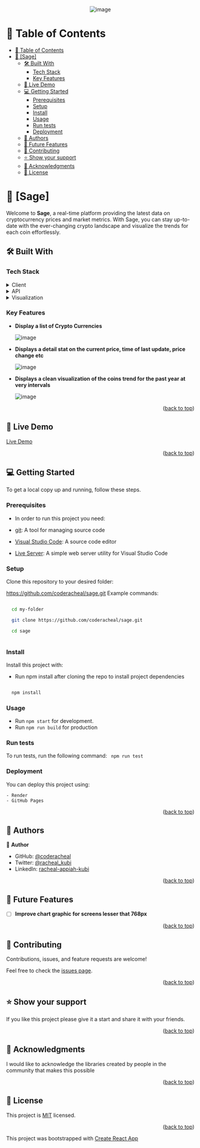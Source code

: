 <a name="readme-top"></a>


<div align="center">
  <br/>

 ![image](https://github.com/coderacheal/Sage/assets/97846040/3c9cd0e8-8767-4fbc-8eb0-f7db3a7a0818)

</div>


# 📗 Table of Contents

- [📗 Table of Contents](#-table-of-contents)
- [📖 \[Sage\] ](#-sage-)
  - [🛠 Built With ](#-built-with-)
    - [Tech Stack ](#tech-stack-)
    - [Key Features ](#key-features-)
  - [🚀 Live Demo ](#-live-demo-)
  - [💻 Getting Started ](#-getting-started-)
    - [Prerequisites](#prerequisites)
    - [Setup](#setup)
    - [Install](#install)
    - [Usage](#usage)
    - [Run tests](#run-tests)
    - [Deployment](#deployment)
  - [👥 Authors ](#-authors-)
  - [🔭 Future Features ](#-future-features-)
  - [🤝 Contributing ](#-contributing-)
  - [⭐️ Show your support ](#️-show-your-support-)
  - [🙏 Acknowledgments ](#-acknowledgments-)
  - [📝 License ](#-license-)

# 📖 [Sage] <a name="about-project"></a>
Welcome to **Sage**, a real-time platform providing the latest data on cryptocurrency prices and market metrics. With Sage, you can stay up-to-date with the ever-changing crypto landscape and visualize the trends for each coin effortlessly.

## 🛠 Built With <a name="built-with"></a>

### Tech Stack <a name="tech-stack"></a>


<details>
  <summary>Client</summary>
  <ul>
    <li><a href="https://react.dev">ReactJS</a></li>
  </ul>
</details>

<details>
  <summary>API</summary>
  <ul>
    <li><a href="https://api.coingecko.com">coingeko</a></li>
  </ul>
</details>

<details>
  <summary>Visualization</summary>
  <ul>
    <li><a href="https://www.chartjs.org/docs/latest/">ChartJS</a></li>
  </ul>
</details>



### Key Features <a name="key-features"></a>


- **Display a list of Crypto Currencies**

  ![image](https://github.com/coderacheal/Sage/assets/97846040/79234a19-c45f-42c8-b1f0-3162c2e21503)

- **Displays a detail stat on the current price, time of last update, price change etc**

  ![image](https://github.com/coderacheal/Sage/assets/97846040/42e9e31a-d80b-4ab9-866d-45479adc7045)

- **Displays a clean visualization of the coins trend for the past year at very intervals**

  ![image](https://github.com/coderacheal/Sage/assets/97846040/c30a3112-10bf-466e-b2dc-9ca156e1e74a)


  
<p align="right">(<a href="#readme-top">back to top</a>)</p>

## 🚀 Live Demo <a name="live-demo"></a>
[Live Demo](https://smart-crypto-56es.onrender.com/)

<p align="right">(<a href="#readme-top">back to top</a>)</p>

## 💻 Getting Started <a name="getting-started"></a>

To get a local copy up and running, follow these steps.

### Prerequisites

- In order to run this project you need:

- [git](https://git-scm.com/downloads): A tool for managing source code
- [Visual Studio Code](https://code.visualstudio.com/): A source code editor
- [Live Server](https://marketplace.visualstudio.com/items?itemName=ritwickdey.LiveServer): A simple web server utility for Visual Studio Code

### Setup

Clone this repository to your desired folder:

https://github.com/coderacheal/sage.git
 Example commands:

```sh

  cd my-folder

  git clone https://github.com/coderacheal/sage.git

  cd sage
  
```


### Install

Install this project with:

 - Run npm install after cloning the repo to install project dependencies
  

```sh

  npm install

 ```
### Usage

- Run `npm start` for development. 
- Run `npm run build` for production


### Run tests

To run tests, run the following command:
` npm run test`


### Deployment

You can deploy this project using:

    - Render
    - GitHub Pages

<p align="right">(<a href="#readme-top">back to top</a>)</p>

## 👥 Authors <a name="authors"></a>

👤 **Author**

- GitHub: [@coderacheal](https://github.com/coderacheal)
- Twitter: [@racheal_kubi](https://www.twitter.com/racheal_kubi)
- LinkedIn: [racheal-appiah-kubi](https://www.linkedin.com/in/racheal-appiah-kubi/)


<p align="right">(<a href="#readme-top">back to top</a>)</p>

## 🔭 Future Features <a name="future-features"></a>

- [ ] **Improve chart graphic for screens lesser that 768px**


<p align="right">(<a href="#readme-top">back to top</a>)</p>

## 🤝 Contributing <a name="contributing"></a>

Contributions, issues, and feature requests are welcome!

Feel free to check the [issues page](../../issues/).

<p align="right">(<a href="#readme-top">back to top</a>)</p>

## ⭐️ Show your support <a name="support"></a>

If you like this project please give it a start and share it with your friends. 

<p align="right">(<a href="#readme-top">back to top</a>)</p>

## 🙏 Acknowledgments <a name="acknowledgements"></a>

I would like to acknowledge the libraries created by people in the community that makes this possible


<p align="right">(<a href="#readme-top">back to top</a>)</p>

## 📝 License <a name="license"></a>

This project is [MIT](./LICENSE) licensed.

<p align="right">(<a href="#readme-top">back to top</a>)</p>

This project was bootstrapped with [Create React App](https://github.com/facebook/create-react-app)


